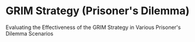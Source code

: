 # GRIM Strategy (Prisoner's Dilemma)
Evaluating the Effectiveness of the GRIM Strategy in Various Prisoner's Dilemma Scenarios
